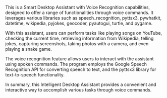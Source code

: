 This is a Smart Desktop Assistant with Voice Recognition capabilities, designed to offer a range of functionalities through voice commands. It leverages various libraries such as speech_recognition, pyttsx3, pywhatkit, datetime, wikipedia, pyjokes, geocoder, pyautogui, turtle, and pygame.

With this assistant, users can perform tasks like playing songs on YouTube, checking the current time, retrieving information from Wikipedia, telling jokes, capturing screenshots, taking photos with a camera, and even playing a snake game.

The voice recognition feature allows users to interact with the assistant using spoken commands. The program employs the Google Speech Recognition API for converting speech to text, and the pyttsx3 library for text-to-speech functionality.

In summary, this Intelligent Desktop Assistant provides a convenient and interactive way to accomplish various tasks through voice commands.
